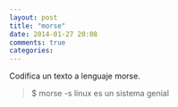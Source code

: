 ```yaml
---
layout: post
title: "morse"
date: 2014-01-27 20:08
comments: true
categories: 
---
```

Codifica un texto a lenguaje morse.

>$ morse -s linux es un sistema genial

